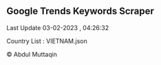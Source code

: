 

## Google Trends Keywords Scraper 
 
Last Update 03-02-2023 , 04:26:32

Country List :
VIETNAM.json



© Abdul Muttaqin 
